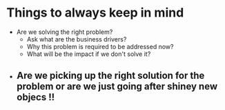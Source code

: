 # Things to always keep in mind

- Are we solving the right problem?
    - Ask what are the business drivers?
    - Why this problem is required to be addressed now?
    - What will be the impact if we don't solve it?
- Are we picking up the right solution for the problem or are we just going after shiney new objecs !!
    - 